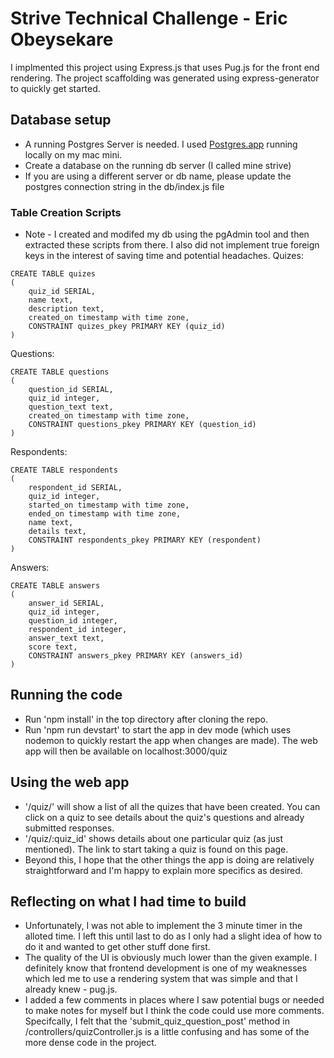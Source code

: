 # Strive Technical Challenge - Eric Obeysekare
I implmented this project using Express.js that uses Pug.js for the front end rendering. The project scaffolding was generated using express-generator to quickly get started.

## Database setup
* A running Postgres Server is needed. I used [Postgres.app](https://postgresapp.com/) running locally on my mac mini.
* Create a database on the running db server (I called mine strive)
* If you are using a different server or db name, please update the postgres connection string in the db/index.js file
### Table Creation Scripts
* Note - I created and modifed my db using the pgAdmin tool and then extracted these scripts from there. I also did not implement true foreign keys in the interest of saving time and potential headaches.
Quizes:
```
CREATE TABLE quizes
(
    quiz_id SERIAL,
    name text,
    description text,
    created_on timestamp with time zone,
    CONSTRAINT quizes_pkey PRIMARY KEY (quiz_id)
)
```
Questions:
```
CREATE TABLE questions
(
    question_id SERIAL,
    quiz_id integer,
    question_text text,
    created_on timestamp with time zone, 
    CONSTRAINT questions_pkey PRIMARY KEY (question_id)
)
```
Respondents:
```
CREATE TABLE respondents
(
    respondent_id SERIAL,
    quiz_id integer,
    started_on timestamp with time zone, 
    ended_on timestamp with time zone, 
    name text,
    details text, 
    CONSTRAINT respondents_pkey PRIMARY KEY (respondent)
)
```
Answers:
```
CREATE TABLE answers
(
    answer_id SERIAL,
    quiz_id integer,
    question_id integer,
    respondent_id integer,
    answer_text text,
    score text, 
    CONSTRAINT answers_pkey PRIMARY KEY (answers_id)
)
```
## Running the code
* Run 'npm install' in the top directory after cloning the repo.
* Run 'npm run devstart' to start the app in dev mode (which uses nodemon to quickly restart the app when changes are made). The web app will then be available on localhost:3000/quiz

## Using the web app
* '/quiz/' will show a list of all the quizes that have been created. You can click on a quiz to see details about the quiz's questions and already submitted responses.
* '/quiz/:quiz_id' shows details about one particular quiz (as just mentioned). The link to start taking a quiz is found on this page.
* Beyond this, I hope that the other things the app is doing are relatively straightforward and I'm happy to explain more specifics as desired.

## Reflecting on what I had time to build
* Unfortunately, I was not able to implement the 3 minute timer in the alloted time. I left this until last to do as I only had a slight idea of how to do it and wanted to get other stuff done first.
* The quality of the UI is obviously much lower than the given example. I definitely know that frontend development is one of my weaknesses which led me to use a rendering system that was simple and that I already knew - pug.js.
* I added a few comments in places where I saw potential bugs or needed to make notes for myself but I think the code could use more comments. Specifcally, I felt that the 'submit_quiz_question_post' method in /controllers/quizController.js is a little confusing and has some of the more dense code in the project.